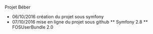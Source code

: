 Projet Béber

* 06/10/2016 création du projet sous symfony
* 07/10/2016 mise en ligne du projet sous github
** Symfony 2.8
** FOSUserBundle 2.0